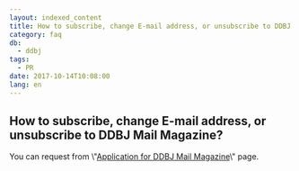 ```yaml
---
layout: indexed_content
title: How to subscribe, change E-mail address, or unsubscribe to DDBJ Mail Magazine?
category: faq
db:
  - ddbj
tags: 
  - PR
date: 2017-10-14T10:08:00
lang: en
---
```


## How to subscribe, change E-mail address, or unsubscribe to DDBJ Mail Magazine?

<p>You can request from \"<a href=\"/subscribe-e.html\">Application for DDBJ Mail Magazine</a>\" page.</p>